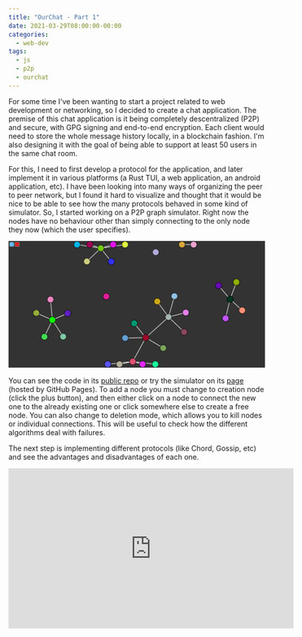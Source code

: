 ```yaml
---
title: "OurChat - Part 1"
date: 2021-03-29T08:00:00-00:00
categories:
  - web-dev
tags:
  - js
  - p2p
  - ourchat
---
```


For some time I've been wanting to start a project related to web development
or networking, so I decided to create a chat application. The premise of this
chat application is it being completely descentralized (P2P) and secure, with
GPG signing and end-to-end encryption. Each client would need to store the
whole message history locally, in a blockchain fashion. I'm also designing it
with the goal of being able to  support at least 50 users in the same chat
room.

For this, I need to first develop a protocol for the application, and later
implement it in various platforms (a Rust TUI, a web application, an android
application, etc). I have been looking into many ways of organizing the peer to
peer network, but I found it hard to visualize and thought that it would be
nice to be able to see how the many protocols behaved in some kind of
simulator. So, I started working on a P2P graph simulator. Right now the nodes
have no behaviour other than simply connecting to the only node they now (which
the user specifies).

![P2P Graph Simulator](/assets/images/posts/2020-03-29/p2p-graph-simulator.png "P2P Graph Simulator")

You can see the code in its
[public repo](https://github.com/RiscadoA/p2p-graph-simulator) or try the
simulator on its [page](https://riscadoa.github.io/p2p-graph-simulator/)
(hosted by GitHub Pages). To add a node you must change to creation node
(click the plus button), and then either click on a node to connect the
new one to the already existing one or click somewhere else to create a
free node. You can also change to deletion mode, which allows you to
kill nodes or individual connections. This will be useful to check how
the different algorithms deal with failures.

The next step is implementing different protocols (like Chord, Gossip, etc) and
see the advantages and disadvantages of each one.

<iframe width="560" height="315" src="https://www.youtube.com/embed/2Btg4ow0uno"
title="YouTube video player" frameborder="0" allow="accelerometer; autoplay;
clipboard-write; encrypted-media; gyroscope; picture-in-picture" allowfullscreen></iframe>